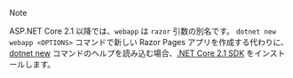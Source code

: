 > [!NOTE]
> ASP.NET Core 2.1 以降では、`webapp` は `razor` 引数の別名です。 `dotnet new webapp <OPTIONS>` コマンドで新しい Razor Pages アプリを作成する代わりに、[dotnet new](/dotnet/core/tools/dotnet-new) コマンドのヘルプを読み込む場合、[.NET Core 2.1 SDK](https://www.microsoft.com/net/download/dotnet-core/sdk-2.1.300) をインストールします。

